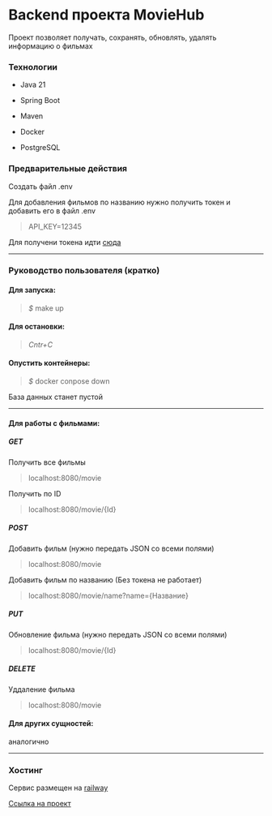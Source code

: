 # Backend проекта **MovieHub**

Проект позволяет получать, сохранять, обновлять, удалять информацию о фильмах 

### Технологии

- Java 21

- Spring Boot

- Maven

- Docker

- PostgreSQL

### Предварительные действия

Создать файл .env

Для добавления фильмов по названию нужно получить токен и добавить его в файл .еnv
> API_KEY=12345

Для получени токена идти [сюда](http://omdbapi.com/)
___

### Руководство пользователя (кратко)

#### Для запуска:
> *$* make up

#### Для остановки:

> *Cntr+C*

#### Опустить контейнеры:

> *$* docker conpose down

База данных станет пустой
___

#### Для работы с фильмами:
##### GET
Получить все фильмы
> localhost:8080/movie

Получить по ID
> localhost:8080/movie/{Id}

##### POST
Добавить фильм (нужно передать JSON со всеми полями)
> localhost:8080/movie

Добавить фильм по названию (Без токена не работает)
>localhost:8080/movie/name?name={Название}

##### PUT
Обновление фильма (нужно передать JSON со всеми полями)
> localhost:8080/movie/{Id}

##### DELETE
Уддаление фильма
> localhost:8080/movie

#### Для других сущностей:
аналогично
___

### Хостинг
Сервис размещен на [railway](https://railway.app/)

[Ссылка на проект](https://java-production-afe9.up.railway.app/movie)
